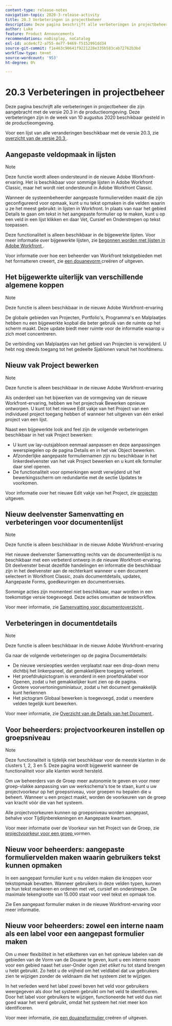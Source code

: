 ```yaml
---
content-type: release-notes
navigation-topic: 2020-3-release-activity
title: 20.3 Verbeteringen in projectbeheer
description: Deze pagina beschrijft alle verbeteringen in projectbeheer die zijn aangebracht met de versie 20.3 in de productieomgeving. Deze verbeteringen zijn in de week van 10 augustus 2020 beschikbaar gesteld in de productieomgeving.
author: Luke
feature: Product Announcements
recommendations: noDisplay, noCatalog
exl-id: acde4cf2-a755-4e77-9469-f5152991dd34
source-git-commit: f1e463c90641f9221228e335b583cab72762b3bd
workflow-type: tm+mt
source-wordcount: '953'
ht-degree: 0%

---
```


# 20.3 Verbeteringen in projectbeheer

Deze pagina beschrijft alle verbeteringen in projectbeheer die zijn aangebracht met de versie 20.3 in de productieomgeving. Deze verbeteringen zijn in de week van 10 augustus 2020 beschikbaar gesteld in de productieomgeving.

Voor een lijst van alle veranderingen beschikbaar met de versie 20.3, zie [ overzicht van de versie 20.3 ](../../../product-announcements/product-releases/20.3-release-activity/20-3-release-overview.md).

## Aangepaste veldopmaak in lijsten

>[!NOTE]
>
>Deze functie wordt alleen ondersteund in de nieuwe Adobe Workfront-ervaring. Het is beschikbaar voor sommige lijsten in Adobe Workfront Classic, maar het wordt niet ondersteund in Adobe Workfront Classic.

Wanneer de systeembeheerder aangepaste formuliervelden maakt die zijn geconfigureerd voor opmaak, kunt u nu tekst opmaken in die velden waarin u ze het meest gebruikt: in lijsten in Workfront. In plaats van naar het gebied Details te gaan om tekst in het aangepaste formulier op te maken, kunt u op een veld in een lijst klikken en daar Vet, Cursief en Onderstrepen op tekst toepassen.

Deze functionaliteit is alleen beschikbaar in de bijgewerkte lijsten. Voor meer informatie over bijgewerkte lijsten, zie [ begonnen worden met lijsten in Adobe Workfront ](../../../workfront-basics/navigate-workfront/use-lists/view-items-in-a-list.md).

Voor informatie over hoe een beheerder van Workfront tekstgebieden met het formatteren creeert, zie [ een douanevorm ](../../../administration-and-setup/customize-workfront/create-manage-custom-forms/create-or-edit-a-custom-form.md) creëren of uitgeven.

## Het bijgewerkte uiterlijk van verschillende algemene koppen

>[!NOTE]
>
>Deze functie is alleen beschikbaar in de nieuwe Adobe Workfront-ervaring

De globale gebieden van Projecten, Portfolio&#39;s, Programma&#39;s en Malplaatjes hebben nu een bijgewerkte kopbal die beter gebruik van de ruimte op het scherm maakt. Deze update biedt meer ruimte voor de informatie waarop u zich moet concentreren.

De verbinding van Malplaatjes van het gebied van Projecten is verwijderd. U hebt nog steeds toegang tot het gedeelte Sjablonen vanuit het hoofdmenu.

## Nieuw vak Project bewerken

>[!NOTE]
>
>Deze functie is alleen beschikbaar in de nieuwe Adobe Workfront-ervaring

Als onderdeel van het bijwerken van de vormgeving van de nieuwe Workfront-ervaring, hebben we het projectvak Bewerken opnieuw ontworpen. U kunt tot het nieuwe Edit vakje van het Project van een individueel project toegang hebben of wanneer het uitgeven van één enkel project van een lijst.

Naast een bijgewerkte look and feel zijn de volgende verbeteringen beschikbaar in het vak Project bewerken:

* U kunt uw lay-outsjabloon eenmaal aanpassen en deze aanpassingen weerspiegelen op de pagina Details en in het vak Object bewerken.
* Afzonderlijke aangepaste formuliernamen zijn nu beschikbaar in het linkerdeelvenster van het vak Project bewerken en u kunt elk formulier daar snel openen.
* De functionaliteit voor opmerkingen wordt verwijderd uit het bewerkingsscherm om redundantie met de sectie Updates te voorkomen.

<!--
<p data-mc-conditions="QuicksilverOrClassic.Draft mode">For information about the new Edit Box box, see "New Edit Object box" (NEW ARTICLE, LINK LATER!!).</p>
-->

Voor informatie over het nieuwe Edit vakje van het Project, zie [ projecten ](../../../manage-work/projects/manage-projects/edit-projects.md) uitgeven.

## Nieuw deelvenster Samenvatting en verbeteringen voor documentenlijst

>[!NOTE]
>
>Deze functie is alleen beschikbaar in de nieuwe Adobe Workfront-ervaring

Het nieuwe deelvenster Samenvatting rechts van de documentenlijst is nu beschikbaar met een verbeterd ontwerp in de nieuwe Workfront-ervaring. Dit deelvenster bevat dezelfde handelingen en informatie die beschikbaar zijn in het deelvenster aan de rechterkant wanneer u een document selecteert in Workfront Classic, zoals documentdetails, updates, Aangepaste Forms, goedkeuringen en documentversies.

Sommige acties zijn momenteel niet beschikbaar, maar worden in een toekomstige versie toegevoegd. Deze acties omvatten de testworkflow.

Voor meer informatie, zie [ Samenvatting voor documentoverzicht ](../../../documents/managing-documents/summary-for-documents.md).

## Verbeteringen in documentdetails

>[!NOTE]
>
>Deze functie is alleen beschikbaar in de nieuwe Adobe Workfront-ervaring

Ga naar de volgende verbeteringen op de pagina Documentdetails:

* De nieuwe versieopties werden verplaatst naar een drop-down menu dichtbij het linkerpaneel, dat gemakkelijkere toegang verleent.
* Het proefdrukpictogram is veranderd in een proefdruklabel voor Openen, zodat u het gemakkelijker kunt zien op de pagina.
* Grotere voorvertoningsminiatuur, zodat u het document gemakkelijk kunt herkennen
* Het pictogram Globaal bewerken is toegevoegd, zodat u meerdere velden tegelijk kunt bewerken.

Voor meer informatie, zie [ Overzicht van de Details van het Document ](../../../documents/managing-documents/document-details-overview.md).

## Voor beheerders: projectvoorkeuren instellen op groepsniveau

>[!NOTE]
>
>Deze functionaliteit is tijdelijk niet beschikbaar voor de meeste klanten in de clusters 1, 2, 3 en 5. Deze pagina wordt bijgewerkt wanneer de functionaliteit voor alle klanten wordt hersteld.

Om uw beheerders van de Groep meer autonomie te geven en voor meer groep-vlakke aanpassing van uw werkschema&#39;s toe te staan, kunt u uw projectvoorkeur op het groepsniveau, voor groepen nu bepalen die u beheert. Wanneer u een project maakt, worden de voorkeuren van de groep van kracht vóór die van het systeem.

Alle projectvoorkeuren kunnen op groepsniveau worden aangepast, behalve voor Tijdlijnberekeningen en Aangepaste kwartsen.

Voor meer informatie over de Voorkeur van het Project van de Groep, zie [ projectvoorkeur voor een groep ](../../../administration-and-setup/manage-groups/create-and-manage-groups/configure-project-preferences-group.md) vormen.

## Nieuw voor beheerders: aangepaste formuliervelden maken waarin gebruikers tekst kunnen opmaken

In een aangepast formulier kunt u nu velden maken die knoppen voor tekstopmaak bevatten. Wanneer gebruikers in deze velden typen, kunnen ze hun tekst markeren en ordenen met vet, cursief en onderstrepen. De maximale tekengrootte van 15.000 staat voor veel tekst en opmaak toe.

Zie Een aangepast formulier maken in de nieuwe Workfront-ervaring voor meer informatie.

## Nieuw voor beheerders: zowel een interne naam als een label voor een aangepast formulier maken

Om u meer flexibiliteit in het etiketteren van en het opnieuw labelen van de gebieden van de Vorm van de Douane te geven, kunt u een interne *naam* voor een gebied naast het user-Onder ogen ziet *etiket* nu tot stand brengen u hebt gebruikt. Zo hebt u de vrijheid om het veldlabel dat uw gebruikers zien te wijzigen zonder de veldnaam die het systeem ziet te wijzigen.

In het verleden werd het label zowel boven het veld voor gebruikers weergegeven als door het systeem gebruikt om het veld te identificeren. Door het label voor gebruikers te wijzigen, functioneerde het veld dus niet goed waar het werd gebruikt, omdat het systeem het niet meer kon identificeren.

Voor meer informatie, zie [ een douaneformulier ](../../../administration-and-setup/customize-workfront/create-manage-custom-forms/create-or-edit-a-custom-form.md) creëren of uitgeven.

